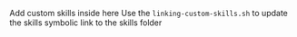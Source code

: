 Add custom skills inside here
Use the `linking-custom-skills.sh` to update the skills symbolic link to the skills folder